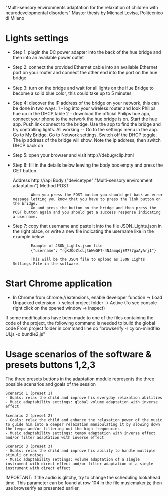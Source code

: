 "Multi-sensory environments adaptation for the relaxation of children with neurodevelopmental disorders" 
Master thesis by Michael Lovisa, Politecnico di Milano

# Lights settings 
- Step 1: plugin the DC power adapter into the back of the hue bridge and then into an available power outlet
- Step 2: connect the provided Ethernet cable into an available Ethernet port on your router and connect the other end into the port on the hue bridge
- Step 3: turn on the bridge and wait for all lights on the Hue Bridge to become a solid blue color, this could take up to 5 minutes
- Step 4: discover the IP address of the bridge on your network, this can be done in two ways:
		1 - log into your wireless router and look Philips hue up in the DHCP table
		2 - download the official Philips hue app, connect your phone to the network the hue bridge is on. Start the hue app. 
		     Push link connect to the bridge. Use the app to find the bridge and try controlling lights. All working -- Go to the settings menu in the app. 
		     Go to My Bridge. Go to Network settings. Switch off the DHCP toggle. The ip address of the bridge will show. Note the ip address, then switch DHCP back on
- Step 5: open your browser and visit http://<bridge ip address>/debug/clip.html
- Step 6: fill in the details below leaving the body box empty and press the GET button.
	
	Address	http://<bridge ip address>/api
	Body	{"devicetype":"Multi-sensory environment adaptation"}
	Method	POST

              When you press the POST button you should get back an error message letting you know that you have to press the link button on the bridge.
              Go and press the button on the bridge and then press the POST button again and you should get a success response indicating a username.
- Step 7: copy that username and paste it into the file JSON_Lights.json in the right place, or write a new file indicating the username like in the example below
              
              Example of JSON_Lights.json file 
              {"username": "rgKJOoZlcLjtWWwGFT-4NJamqdjEM777gaAyArjI"}

              This will be the JSON file to upload as JSON Lights Settings File in the software.


# Start Chrome application
- In Chrome from chrome://extensions, enable developer function -> Load Unpacked extension -> select project folder -> Active (To see console right click on the opened window -> inspect)

If some modifications have been made to one of the files containing the code of the project, the following command is needed to build the global code
From project folder in command line do "browserify -r cylon-mindflex UI.js -o bundle2.js"

# Usage scenarios of the software & presets buttons 1,2,3
The three presets buttons in the adaptation module represents the three possible scenarios and goals of the session

	Scenario 1 (preset 1)
	- Goals: relax the child and improve his everyday relaxation abilities
	- Music adaptability settings: global volume adaptation with inverse effect

	Scenario 2 (preset 2)
	- Goals: relax the child and enhance the relaxation power of the music to guide him into a deeper relaxation manipulating it by slowing down the tempo and/or filtering out the high frequencies
	- Music adaptability settings: tempo adaptation with inverse effect and/or filter adaptation with inverse effect

	Scenario 3 (preset 3)
	- Goals: relax the child and improve his ability to handle multiple stimuli or noises
	- Music adaptability settings: volume adaptation of a single instrument with direct effect and/or filter adaptation of a single instrument with direct effect


IMPORTANT: if the audio is glitchy, try to change the scheduling lookahead time. This parameter can be found at row 104 in the file musicmaker.js; then use browserify as presented earlier.

